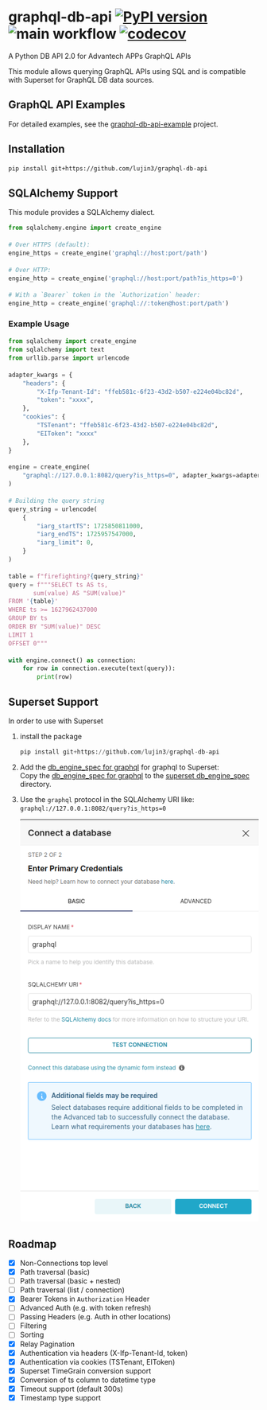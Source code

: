 # graphql-db-api [![PyPI version](https://badge.fury.io/py/sqlalchemy-graphqlapi.svg)](https://badge.fury.io/py/sqlalchemy-graphqlapi) ![main workflow](https://github.com/cancan101/graphql-db-api/actions/workflows/main.yml/badge.svg) [![codecov](https://codecov.io/gh/cancan101/graphql-db-api/branch/main/graph/badge.svg?token=TOI17GOA2O)](https://codecov.io/gh/cancan101/graphql-db-api)

A Python DB API 2.0 for Advantech APPs GraphQL APIs

This module allows querying GraphQL APIs using SQL and is compatible with Superset for GraphQL DB data sources.

## GraphQL API Examples  

For detailed examples, see the [graphql-db-api-example](https://github.com/lujin3/graphql-db-api-example) project.

## Installation

```bash
pip install git+https://github.com/lujin3/graphql-db-api
```

## SQLAlchemy Support

This module provides a SQLAlchemy dialect.

```python
from sqlalchemy.engine import create_engine

# Over HTTPS (default):
engine_https = create_engine('graphql://host:port/path')

# Over HTTP:
engine_http = create_engine('graphql://host:port/path?is_https=0')

# With a `Bearer` token in the `Authorization` header:
engine_http = create_engine('graphql://:token@host:port/path')
```

### Example Usage

```python
from sqlalchemy import create_engine
from sqlalchemy import text
from urllib.parse import urlencode

adapter_kwargs = {
    "headers": {
        "X-Ifp-Tenant-Id": "ffeb581c-6f23-43d2-b507-e224e04bc82d",
        "token": "xxxx",
    },
    "cookies": {
        "TSTenant": "ffeb581c-6f23-43d2-b507-e224e04bc82d",
        "EIToken": "xxxx"
    },
}

engine = create_engine(
    "graphql://127.0.0.1:8082/query?is_https=0", adapter_kwargs=adapter_kwargs
)

# Building the query string
query_string = urlencode(
    {
        "iarg_startTS": 1725850811000,
        "iarg_endTS": 1725957547000,
        "iarg_limit": 0,
    }
)

table = f"firefighting?{query_string}"
query = f"""SELECT ts AS ts,
       sum(value) AS "SUM(value)"
FROM '{table}'
WHERE ts >= 1627962437000
GROUP BY ts
ORDER BY "SUM(value)" DESC
LIMIT 1
OFFSET 0"""

with engine.connect() as connection:
    for row in connection.execute(text(query)):
        print(row)

```

## Superset Support

In order to use with Superset

1. install the package  

    ```python
    pip install git+https://github.com/lujin3/graphql-db-api
    ```  

2. Add the [db_engine_spec for graphql](https://github.com/lujin3/graphql-db-api/blob/main/graphqldb/graphql.py) for graphql to Superset:  
Copy the [db_engine_spec for graphql](https://github.com/lujin3/graphql-db-api/blob/main/graphqldb/graphql.py) to the  [superset db_engine_spec](https://github.com/apache/superset/tree/master/superset/db_engine_specs) directory.

3. Use the `graphql` protocol in the SQLAlchemy URI like: `graphql://127.0.0.1:8082/query?is_https=0`  

    ![asuperset-SQLAlchemya](./superset-SQLAlchemy.png)

## Roadmap

- [x] Non-Connections top level
- [x] Path traversal (basic)
- [ ] Path traversal (basic + nested)
- [ ] Path traversal (list / connection)
- [x] Bearer Tokens in `Authorization` Header
- [ ] Advanced Auth (e.g. with token refresh)
- [ ] Passing Headers (e.g. Auth in other locations)
- [ ] Filtering
- [ ] Sorting
- [x] Relay Pagination
- [x] Authentication via headers (X-Ifp-Tenant-Id, token)
- [x] Authentication via cookies (TSTenant, EIToken)
- [x] Superset TimeGrain conversion support
- [x] Conversion of ts column to datetime type
- [x] Timeout support (default 300s)
- [x] Timestamp type support  
